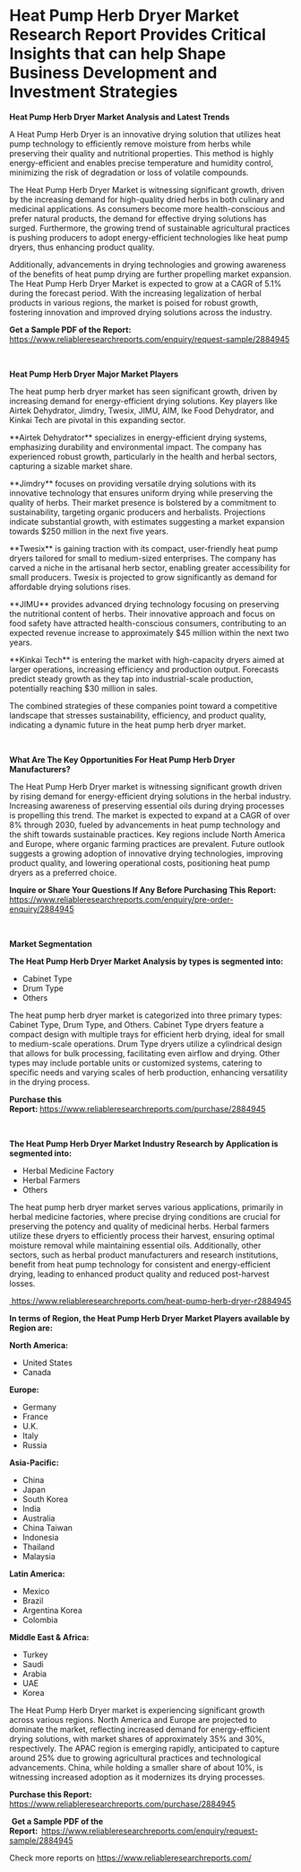 <p><h1>Heat Pump Herb Dryer Market Research Report Provides Critical Insights that can help Shape Business Development and Investment Strategies</h1></p><p><strong>Heat Pump Herb Dryer Market Analysis and Latest Trends</strong></p>
<p><p>A Heat Pump Herb Dryer is an innovative drying solution that utilizes heat pump technology to efficiently remove moisture from herbs while preserving their quality and nutritional properties. This method is highly energy-efficient and enables precise temperature and humidity control, minimizing the risk of degradation or loss of volatile compounds.</p><p>The Heat Pump Herb Dryer Market is witnessing significant growth, driven by the increasing demand for high-quality dried herbs in both culinary and medicinal applications. As consumers become more health-conscious and prefer natural products, the demand for effective drying solutions has surged. Furthermore, the growing trend of sustainable agricultural practices is pushing producers to adopt energy-efficient technologies like heat pump dryers, thus enhancing product quality.</p><p>Additionally, advancements in drying technologies and growing awareness of the benefits of heat pump drying are further propelling market expansion. The Heat Pump Herb Dryer Market is expected to grow at a CAGR of 5.1% during the forecast period. With the increasing legalization of herbal products in various regions, the market is poised for robust growth, fostering innovation and improved drying solutions across the industry.</p></p>
<p><strong>Get a Sample PDF of the Report:&nbsp;</strong> <a href="https://www.reliableresearchreports.com/enquiry/request-sample/2884945?utm_campaign=2641&utm_medium=2&utm_source=Github&utm_content=ia&utm_term=13032025&utm_id=heat-pump-herb-dryer">https://www.reliableresearchreports.com/enquiry/request-sample/2884945</a></p>
<p>&nbsp;</p>
<p><strong>Heat Pump Herb Dryer Major Market Players</strong></p>
<p><p>The heat pump herb dryer market has seen significant growth, driven by increasing demand for energy-efficient drying solutions. Key players like Airtek Dehydrator, Jimdry, Twesix, JIMU, AIM, Ike Food Dehydrator, and Kinkai Tech are pivotal in this expanding sector.</p><p>**Airtek Dehydrator** specializes in energy-efficient drying systems, emphasizing durability and environmental impact. The company has experienced robust growth, particularly in the health and herbal sectors, capturing a sizable market share.</p><p>**Jimdry** focuses on providing versatile drying solutions with its innovative technology that ensures uniform drying while preserving the quality of herbs. Their market presence is bolstered by a commitment to sustainability, targeting organic producers and herbalists. Projections indicate substantial growth, with estimates suggesting a market expansion towards $250 million in the next five years.</p><p>**Twesix** is gaining traction with its compact, user-friendly heat pump dryers tailored for small to medium-sized enterprises. The company has carved a niche in the artisanal herb sector, enabling greater accessibility for small producers. Twesix is projected to grow significantly as demand for affordable drying solutions rises.</p><p>**JIMU** provides advanced drying technology focusing on preserving the nutritional content of herbs. Their innovative approach and focus on food safety have attracted health-conscious consumers, contributing to an expected revenue increase to approximately $45 million within the next two years.</p><p>**Kinkai Tech** is entering the market with high-capacity dryers aimed at larger operations, increasing efficiency and production output. Forecasts predict steady growth as they tap into industrial-scale production, potentially reaching $30 million in sales.</p><p>The combined strategies of these companies point toward a competitive landscape that stresses sustainability, efficiency, and product quality, indicating a dynamic future in the heat pump herb dryer market.</p></p>
<p>&nbsp;</p>
<p><strong>What Are The Key Opportunities For Heat Pump Herb Dryer Manufacturers?</strong></p>
<p><p>The Heat Pump Herb Dryer market is witnessing significant growth driven by rising demand for energy-efficient drying solutions in the herbal industry. Increasing awareness of preserving essential oils during drying processes is propelling this trend. The market is expected to expand at a CAGR of over 8% through 2030, fueled by advancements in heat pump technology and the shift towards sustainable practices. Key regions include North America and Europe, where organic farming practices are prevalent. Future outlook suggests a growing adoption of innovative drying technologies, improving product quality, and lowering operational costs, positioning heat pump dryers as a preferred choice.</p></p>
<p><strong>Inquire or Share Your Questions If Any Before Purchasing This Report:</strong> <a href="https://www.reliableresearchreports.com/enquiry/pre-order-enquiry/2884945?utm_campaign=2641&utm_medium=2&utm_source=Github&utm_content=ia&utm_term=13032025&utm_id=heat-pump-herb-dryer">https://www.reliableresearchreports.com/enquiry/pre-order-enquiry/2884945</a></p>
<p>&nbsp;</p>
<p><strong>Market Segmentation</strong></p>
<p><strong>The Heat Pump Herb Dryer Market Analysis by types is segmented into:</strong></p>
<p><ul><li>Cabinet Type</li><li>Drum Type</li><li>Others</li></ul></p>
<p><p>The heat pump herb dryer market is categorized into three primary types: Cabinet Type, Drum Type, and Others. Cabinet Type dryers feature a compact design with multiple trays for efficient herb drying, ideal for small to medium-scale operations. Drum Type dryers utilize a cylindrical design that allows for bulk processing, facilitating even airflow and drying. Other types may include portable units or customized systems, catering to specific needs and varying scales of herb production, enhancing versatility in the drying process.</p></p>
<p><strong>Purchase this Report:&nbsp;</strong><a href="https://www.reliableresearchreports.com/purchase/2884945?utm_campaign=2641&utm_medium=2&utm_source=Github&utm_content=ia&utm_term=13032025&utm_id=heat-pump-herb-dryer">https://www.reliableresearchreports.com/purchase/2884945</a></p>
<p>&nbsp;</p>
<p><strong>The Heat Pump Herb Dryer Market Industry Research by Application is segmented into:</strong></p>
<p><ul><li>Herbal Medicine Factory</li><li>Herbal Farmers</li><li>Others</li></ul></p>
<p><p>The heat pump herb dryer market serves various applications, primarily in herbal medicine factories, where precise drying conditions are crucial for preserving the potency and quality of medicinal herbs. Herbal farmers utilize these dryers to efficiently process their harvest, ensuring optimal moisture removal while maintaining essential oils. Additionally, other sectors, such as herbal product manufacturers and research institutions, benefit from heat pump technology for consistent and energy-efficient drying, leading to enhanced product quality and reduced post-harvest losses.</p></p>
<p><a href="https://www.reliableresearchreports.com/heat-pump-herb-dryer-r2884945?utm_campaign=2641&utm_medium=2&utm_source=Github&utm_content=ia&utm_term=13032025&utm_id=heat-pump-herb-dryer">&nbsp;https://www.reliableresearchreports.com/heat-pump-herb-dryer-r2884945</a></p>
<p><strong>In terms of Region, the Heat Pump Herb Dryer Market Players available by Region are:</strong></p>
<p>
    <p> <strong> North America: </strong>
        <ul>
            <li>United States</li>
            <li>Canada</li>
        </ul>
        </p> 
    <p> <strong> Europe: </strong>
        <ul>
            <li>Germany</li>
            <li>France</li>
            <li>U.K.</li>
            <li>Italy</li>
            <li>Russia</li>
        </ul>
        </p> 
    <p> <strong> Asia-Pacific: </strong>
        <ul>
            <li>China</li>
            <li>Japan</li>
            <li>South Korea</li>
            <li>India</li>
            <li>Australia</li>
            <li>China Taiwan</li>
            <li>Indonesia</li>
            <li>Thailand</li>
            <li>Malaysia</li>
        </ul>
        </p> 
    <p> <strong> Latin America: </strong>
        <ul>
            <li>Mexico</li>
            <li>Brazil</li>
            <li>Argentina Korea</li>
            <li>Colombia</li>
        </ul>
        </p> 
    <p> <strong> Middle East & Africa: </strong>
        <ul>
            <li>Turkey</li>
            <li>Saudi</li>
            <li>Arabia</li>
            <li>UAE</li>
            <li>Korea</li>
        </ul>
    </p>
    </p>
<p><p>The Heat Pump Herb Dryer market is experiencing significant growth across various regions. North America and Europe are projected to dominate the market, reflecting increased demand for energy-efficient drying solutions, with market shares of approximately 35% and 30%, respectively. The APAC region is emerging rapidly, anticipated to capture around 25% due to growing agricultural practices and technological advancements. China, while holding a smaller share of about 10%, is witnessing increased adoption as it modernizes its drying processes.</p></p>
<p><strong>Purchase this Report: </strong><a href="https://www.reliableresearchreports.com/purchase/2884945?utm_campaign=2641&utm_medium=2&utm_source=Github&utm_content=ia&utm_term=13032025&utm_id=heat-pump-herb-dryer">https://www.reliableresearchreports.com/purchase/2884945</a></p>
<p>&nbsp;<strong>Get a Sample PDF of the Report:&nbsp;&nbsp;</strong><a href="https://www.reliableresearchreports.com/enquiry/request-sample/2884945?utm_campaign=2641&utm_medium=2&utm_source=Github&utm_content=ia&utm_term=13032025&utm_id=heat-pump-herb-dryer">https://www.reliableresearchreports.com/enquiry/request-sample/2884945</a></p>
<p><strong></strong></p>
<p>Check more reports on <a href="https://www.reliableresearchreports.com/?utm_campaign=2641&utm_medium=2&utm_source=Github&utm_content=ia&utm_term=13032025&utm_id=heat-pump-herb-dryer">https://www.reliableresearchreports.com/</a></p>